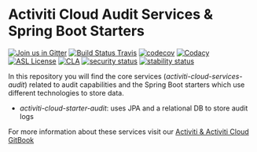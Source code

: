 # Activiti Cloud Audit Services & Spring Boot Starters

[![Join us in Gitter](https://badges.gitter.im/Activiti/Activiti7.svg)](https://gitter.im/Activiti/Activiti7?utm_source=badge&utm_medium=badge&utm_campaign=pr-badge&utm_content=badge)
[![Build Status Travis](https://travis-ci.com/Activiti/activiti-cloud-audit-service.svg?branch=develop)](https://travis-ci.com/Activiti/activiti-cloud-audit-service)
[![codecov](https://codecov.io/gh/Activiti/activiti-cloud-audit-service/branch/master/graph/badge.svg)](https://codecov.io/gh/Activiti/activiti-cloud-audit-service)
[![Codacy](https://api.codacy.com/project/badge/Grade/6ebbeabca3a24c0b860b2735c308f05f)](https://www.codacy.com/app/Activiti/activiti-cloud-audit-service?utm_source=github.com&utm_medium=referral&utm_content=Activiti/activiti-cloud-audit-service&utm_campaign=badger)
[![ASL License](https://img.shields.io/hexpm/l/plug.svg)](https://github.com/Activiti/activiti-cloud-audit-service/blob/master/LICENSE.txt)  [![CLA](https://cla-assistant.io/readme/badge/Activiti/activiti-cloud-audit-service)](https://cla-assistant.io/Activiti/activiti-cloud-audit-service)
[![security status](https://www.meterian.com/badge/gh/Activiti/activiti-cloud-audit-service/security)](https://www.meterian.com/report/gh/Activiti/activiti-cloud-audit-service)
[![stability status](https://www.meterian.com/badge/gh/Activiti/activiti-cloud-audit-service/stability)](https://www.meterian.com/report/gh/Activiti/activiti-cloud-audit-service)


In this repository you will find the core services (*activiti-cloud-services-audit*) related to audit capabilities and the Spring Boot starters which use different technologies to store data. 
- *activiti-cloud-starter-audit*: uses JPA and a relational DB to store audit logs

For more information about these services visit our [Activiti & Activiti Cloud GitBook](https://activiti.gitbooks.io/activiti-7-developers-guide/content/components/activiti-cloud-app/AuditService.html)

